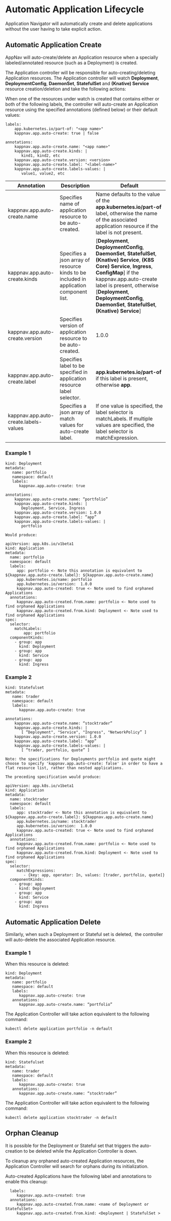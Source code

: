 # Automatic Application Lifecycle

Application Navigator will automatically create and delete applications without the user having to take explicit action.  

## Automatic Application Create

AppNav will auto-create/delete an Application resource when a specially labeled/annotated resource (such as a Deployment) is created.  

The Application controller will be responsible for auto-creating/deleting Application resources. The Application controller will watch **Deployment**, **DeploymentConfig**, **DaemonSet**, **StatefulSet** and **(Knative) Service** resource creation/deletion and take the following actions:

When one of the resources under watch is created that contains either or both of the following labels, the controller will auto-create an Application resource using the specified annotations (defined below) or their default values:

```
labels:
    app.kubernetes.io/part-of: "<app name>"
    kappnav.app.auto-create: true | false

annotations:
    kappnav.app.auto-create.name: "<app name>"
    kappnav.app.auto-create.kinds: | 
       kind1, kind2, etc
    kappnav.app.auto-create.version: <version>
    kappnav.app.auto-create.label: "<label-name>"
    kappnav.app.auto-create.labels-values: | 
       value1, value2, etc 
```

| Annotation |	Description |	Default |
|------------|--------------|-----------|
| kappnav.app.auto-create.name |  Specifies name of application resource to be auto-created. | Name defaults to the value of the **app.kubernetes.io/part-of** label, otherwise the name of the associated application resource if the label is not present. | 
| kappnav.app.auto-create.kinds | Specifies a json array of resource kinds to be included in application component list. | [**Deployment**, **DeploymentConfig**, **DaemonSet**, **StatefulSet**, **(Knative) Service**, **(K8S Core) Service**, **Ingress**, **ConfigMap**] if the kappnav.app.auto-create label is present, otherwise [**Deployment**, **DeploymentConfig**, **DaemonSet**, **StatefulSet**, **(Knative) Service**] | 
| kappnav.app.auto-create.version	| Specifies version of application resource to be auto-created.	| 1.0.0 | 
| kappnav.app.auto-create.label |	Specifies label to be specified in application resource label selector. | **app.kubernetes.io/part-of** if this label is present, otherwise **app**. |
| kappnav.app.auto-create.labels-values |	Specifies a json array of match values for auto-create label. | If one value is specified, the label selector is matchLabels.  If multiple values are specified, the label selector is matchExpression.  |	Name of associated Deployment or Statefulset. Default is same as associated Deployment or Statefulset name. |


### Example 1

```
kind: Deployment
metadata:
   name: portfolio
   namespace: default
   labels: 
      kappnav.app.auto-create: true

annotations:
    kappnav.app.auto-create.name: “portfolio”
    kappnav.app.auto-create.kinds: | 
       Deployment, Service, Ingress
    kappnav.app.auto-create.version: 1.0.0
    kappnav.app.auto-create.label: “app”
    kappnav.app.auto-create.labels-values: | 
       portfolio

Would produce: 

apiVersion: app.k8s.io/v1beta1
kind: Application
metadata:
  name: portfolio
  namespace: default 
  labels:
     app: portfolio <- Note this annotation is equivalent to ${kappnav.app.auto-create.label}: ${kappnav.app.auto-create.name}
     app.kubernetes.io/name: portfolio
     app.kubernetes.io/version:  1.0.0
     kappnav.app.auto-created: true <- Note used to find orphaned Applications
  annotations: 
     kappnav.app.auto-created.from.name: portfolio <- Note used to find orphaned Applications
     kappnav.app.auto-created.from.kind: Deployment <- Note used to find orphaned Applications
spec:
  selector:
    matchLabels:
        app: portfolio
  componentKinds:
    - group: app
      kind: Deployment
    - group: app
      kind: Service
    - group: app
      kind: Ingress
```

### Example 2

```
kind: Statefulset
metadata:
   name: trader 
   namespace: default
   labels:
      kappnav.app.auto-create: true

annotations:
    kappnav.app.auto-create.name: “stocktrader”
    kappnav.app.auto-create.kinds: | 
       [ “Deployment", "Service", "Ingress", "NetworkPolicy” ]
    kappnav.app.auto-create.version: 1.0.0
    kappnav.app.auto-create.label: “app”
    kappnav.app.auto-create.labels-values: | 
       [ “trader, portfolio, quote” ]

Note: the specifications for Deployments portfolio and quote might choose to specify 'kappnav.app.auto-create: false' in order to have a flat resource list, rather than nested applications. 

The preceding specification would produce: 

apiVersion: app.k8s.io/v1beta1
kind: Application
metadata:
  name: stocktrader 
  namespace: default 
  labels:
     app: stocktrader <- Note this annotation is equivalent to ${kappnav.app.auto-create.label}: ${kappnav.app.auto-create.name}
     app.kubernetes.io/name: stocktrader
     app.kubernetes.io/version:  1.0.0
     kappnav.app.auto-created: true <- Note used to find orphaned Applications
  annotations: 
     kappnav.app.auto-created.from.name: portfolio <- Note used to find orphaned Applications
     kappnav.app.auto-created.from.kind: Deployment <- Note used to find orphaned Applications
spec:
  selector:
     matchExpressions:
        - {key: app, operator: In, values: [trader, portfolio, quote]}
  componentKinds:
    - group: app
      kind: Deployment
    - group: app
      kind: Service
    - group: app
      kind: Ingress
```                 	


## Automatic Application Delete

Similarly, when such a Deployment or Stateful set is deleted,  the controller will auto-delete the associated Application resource.  


### Example 1

When this resource is deleted: 

```
kind: Deployment
metadata:
   name: portfolio
   namespace: default
   labels: 
      kappnav.app.auto-create: true
   annotations:
      kappnav.app.auto-create.name: “portfolio”
```

The Application Controller will take action equivalent to the following command:  

```
kubectl delete application portfolio -n default 
```

### Example 2 

When this resource is deleted:

```
kind: Statefulset 
metadata:
   name: trader 
   namespace: default
   labels: 
      kappnav.app.auto-create: true
   annotations:
      kappnav.app.auto-create.name: “stocktrader”
```

The Application Controller will take action equivalent to the following command:  

```
kubectl delete application stocktrader -n default
```

## Orphan Cleanup 

It is possible for the Deployment or Stateful set that triggers the auto-creation to be deleted while the Application Controller is down. 

To cleanup any orphaned auto-created Application resources,  the Application Controller will search for orphans during its initialization.  

Auto-created Applications have the following label and annotations to enable this cleanup: 

```
  labels: 
     kappnav.app.auto-created: true 
  annotations: 
     kappnav.app.auto-created.from.name: <name of Deployment or StatefulSet>
     kappnav.app.auto-created.from.kind: <Deployment | StatefulSet > 
```

